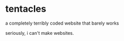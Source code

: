 # tentacles
a completely terribly coded website that barely works

seriously, i can't make websites.
